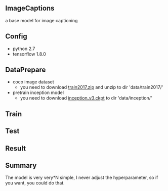 ## ImageCaptions
a base model for image captioning

## Config
- python 2.7
- tensorflow 1.8.0

## DataPrepare
- coco image dataset
    * you need to download [train2017.zip](http://images.cocodataset.org/zips/train2017.zip) and unzip to dir 'data/train2017/'
- pretrain inception model
    * you need to download [inception_v3.ckpt](http://download.tensorflow.org/models/inception_v3_2016_08_28.tar.gz
) to dir 'data/inception/'

## Train

## Test

## Result

## Summary
The model is very very*N simple, I never adjust the hyperparameter, so if you want, you could do that.
